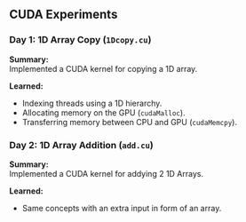 ## CUDA Experiments  

### Day 1: 1D Array Copy (`1Dcopy.cu`)  

**Summary:**  
Implemented a CUDA kernel for copying a 1D array.  

**Learned:**  
- Indexing threads using a 1D hierarchy.  
- Allocating memory on the GPU (`cudaMalloc`).  
- Transferring memory between CPU and GPU (`cudaMemcpy`).  

### Day 2: 1D Array Addition (`add.cu`)  

**Summary:**  
Implemented a CUDA kernel for addying 2 1D Arrays.  

**Learned:**  
- Same concepts with an extra input in form of an array.
